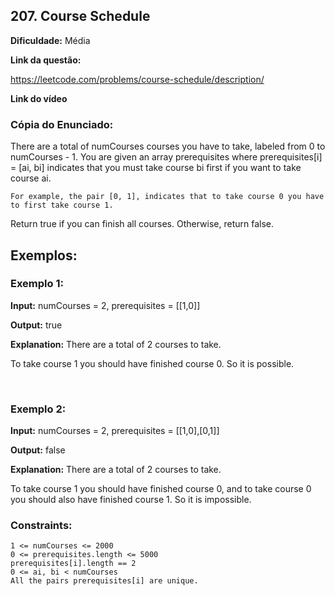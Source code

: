 ## 207. Course Schedule


**Dificuldade:** Média

**Link da questão:**

https://leetcode.com/problems/course-schedule/description/


**Link do vídeo**





### Cópia do Enunciado:

There are a total of numCourses courses you have to take, labeled from 0 to numCourses - 1. You are given an array prerequisites where prerequisites[i] = [ai, bi] indicates that you must take course bi first if you want to take course ai.

    For example, the pair [0, 1], indicates that to take course 0 you have to first take course 1.

Return true if you can finish all courses. Otherwise, return false.

## Exemplos:

### **Exemplo 1:**

**Input:** numCourses = 2, prerequisites = [[1,0]]

**Output:** true

**Explanation:** There are a total of 2 courses to take. 

To take course 1 you should have finished course 0. So it is possible.

<br>

### **Exemplo 2:**

**Input:** numCourses = 2, prerequisites = [[1,0],[0,1]]

**Output:** false

**Explanation:** There are a total of 2 courses to take. 

To take course 1 you should have finished course 0, and to take course 0 you should also have finished course 1. So it is impossible.

### **Constraints:**

    1 <= numCourses <= 2000
    0 <= prerequisites.length <= 5000
    prerequisites[i].length == 2
    0 <= ai, bi < numCourses
    All the pairs prerequisites[i] are unique.

